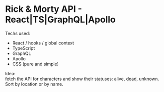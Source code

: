 # Rick & Morty API - React|TS|GraphQL|Apollo

Techs used:
  - React / hooks / global context
  - TypeScript
  - GraphQL
  - Apollo
  - CSS (pure and simple)

Idea: 
<br> fetch the API for characters and show their statuses: alive, dead, unknown.
<br> Sort by location or by name.


